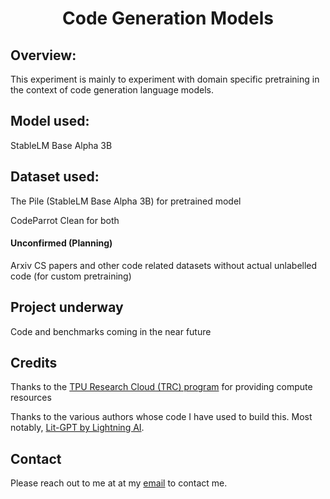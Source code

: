 <div style="text-align: center;">

# Code Generation Models

</div>

## Overview:

This experiment is mainly to experiment with domain specific pretraining in the context of code generation language models.

## Model used:
StableLM Base Alpha 3B

## Dataset used:
The Pile (StableLM Base Alpha 3B) for pretrained model

CodeParrot Clean for both

#### Unconfirmed (Planning)

Arxiv CS papers and other code related datasets without actual unlabelled code (for custom pretraining)

## Project underway

Code and benchmarks coming in the near future

## Credits

Thanks to the [TPU Research Cloud (TRC) program](https://sites.research.google/trc/about/) for providing compute resources

Thanks to the various authors whose code I have used to build this. Most notably, [Lit-GPT by Lightning AI](https://github.com/Lightning-AI/lit-gpt).

## Contact

Please reach out to me at at my [email](mailto:221474B@student.hci.edu.sg) to contact me.
